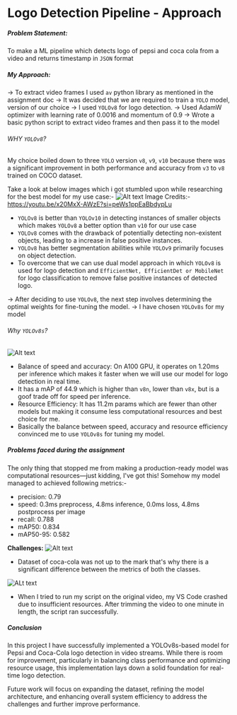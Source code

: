 # Logo Detection Pipeline - Approach

##### Problem Statement:
To make a ML pipeline which detects logo of pepsi and coca cola from a video and returns timestamp in `JSON` format

##### My Approach:
-> To extract video frames I used `av` python library as mentioned in the assignment doc
-> It was decided that we are required to train a `YOLO` model, version of our choice
-> I used `YOLOv8` for logo detection.
-> Used AdamW optimizer with learning rate of 0.0016 and momentum of 0.9
-> Wrote a basic python script to extract video frames and then pass it to the model
###### WHY `YOLOv8`? 
My choice boiled down to three `YOLO` version `v8`, `v9`, `v10` because there was a significant improvement in both performance and accuracy from `v3` to `v8` trained on COCO dataset. 

Take a look at below images which i got stumbled upon while researching for the best model for my use case:-
![Alt text](https://i.imgur.com/WvNsXJs.png)
Image Credits:- https://youtu.be/x20MxX-AWzE?si=peWs1ppEaBbdypLu

- `YOLOv8` is better than `YOLOv10` in detecting instances of smaller objects which makes `YOLOv8` a better option than `v10` for our use case
- `YOLOv8` comes with the drawback of potentially detecting non-existent objects, leading to a increase in false positive instances.
- `YOLOv8` has better segmentation abilities while `YOLOv9` primarily focuses on object detection.
- To overcome that we can use dual model approach in which `YOLOv8` is used for logo detection and `EfficientNet, EfficientDet or MobileNet` for logo classification to remove false positive instances of detected logo.

-> After deciding to use `YOLOv8`, the next step involves determining the optimal weights for fine-tuning the model.
-> I have chosen `YOLOv8s` for my model

###### Why `YOLOv8s`?
![Alt text](https://i.imgur.com/hsOzmeN.png)

- Balance of speed and accuracy: On A100 GPU, it operates on 1.20ms per inference which makes it faster when we will use our model for logo detection in real time.
- It has a mAP of 44.9 which is higher than `v8n`, lower than `v8x`, but is a goof trade off for speed per inference.
- Resource Efficiency: It has 11.2m params which are fewer than other models but making it consume less computational resources and best choice for me.
- Basically the balance between speed, accuracy and resource efficiency convinced me to use `YOLOv8s` for tuning my model.

##### Problems faced during the assignment
The only thing that stopped me from making a production-ready model was computational resources—just kidding, I've got this!
Somehow my model managed to achieved following metrics:-
- precision: 0.79
- speed: 0.3ms preprocess, 4.8ms inference, 0.0ms loss, 4.8ms postprocess per image
- recall: 0.788
- mAP50: 0.834
- mAP50-95: 0.582

**Challenges:**
![Alt text](https://i.imgur.com/LjjpdXF.png)

- Dataset of coca-cola was not up to the mark that's why there is a significant difference between the metrics of both the classes.

![ALt text](https://i.imgur.com/vKQolK6.png)

- When I tried to run my script on the original video, my VS Code crashed due to insufficient resources. After trimming the video to one minute in length, the script ran successfully.

##### Conclusion
In this project I have successfully implemented a YOLOv8s-based model for Pepsi and Coca-Cola logo detection in video streams. While there is room for improvement, particularly in balancing class performance and optimizing resource usage, this implementation lays down a solid foundation for real-time logo detection.

Future work will focus on expanding the dataset, refining the model architecture, and enhancing overall system efficiency to address the challenges and further improve performance.

